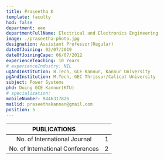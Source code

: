 ```yaml
---
title: Praseetha K
template: faculty
hod: false
department: eee
departmentFullName: Electrical and Electronics Engineering
image: ./praseetha-photo.jpg
designation: Assistant Professor(Regular)
dateOfJoining: 02/07/2019
dateOfJoiningCape: 06/07/2012
experienceTeaching: 10 Years
# experienceIndustry: NIL
ugAndInstitution: B.Tech, GCE Kannur, Kannur University
pgAndInstitution: M.Tech, GEC Thrissur/Calicut University
subject: Power Systems
phd: Doing GCE Kannur(KTU)
# specialization: 
mobileNumber: 9446317826
mailid: praseethakannan@gmail.com
position: 5
---
```

|           PUBLICATIONS           |     |
| :------------------------------: | :-: |
|   No. of International Journal   |  1  |
| No. of International Conferences |  2  |
